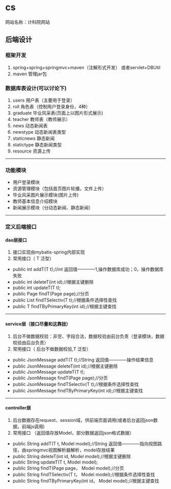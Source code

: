 # cs

 网站名称：计科院网站

## 后端设计
### 框架开发
1. spring+spring+springmvc+maven（注解形式开发）
 或者servlet+DBUtil
2. maven 管理jar包
### 数据库表设计(可以讨论下)
1. users 用户表（主要用于登录）
2. roll  角色表（控制用户登录身份，4种）
3. graduate 毕业风采表(页面上以图片形式展示)
4. teacher 教师表（教师展示）
5. news 动态新闻表
6. newstype 动态新闻表类型
7. staticnews 静态新闻
8. statictype 静态新闻类型
9. resource 资源上传

---

### 功能模块
+ 用户登录模块
+ 资源管理模块（包括首页图片轮播，文件上传）
+ 毕业风采图片展示模块(图片上传)
+ 教师基本信息介绍模块
+ 新闻展示模块（分动态新闻、静态新闻）

---

### 定义后端接口
#### dao层接口
1. 接口实现由mybatis-spring内部实现
2. 常用接口（ T 泛型）
+ public int addT(T t);//int 返回值————1,操作数据库成功；0，操作数据库失败
+ public int deleteT(int id);//根据主键删除
+ public int updateT(T t);
+ public Page<T> findT(Page page);//分页
+ public List<T> findTSelectiv(T t);//根据条件选择性查找
+ public T findTByPrimaryKey(int id);//根据主键查找
  
---

#### service层（接口尽量和这靠拢）
1. 后台不做数据校验：非空、字段合法，数据校验由前台负责（登录模块，数据校验由后台负责）
2. 常用接口（ 后台不做数据校验,T 泛型）
+ public JsonMessage addT(T t);//String 返回值————操作结果信息
+ public JsonMessage deleteT(int id);//根据主键删除
+ public JsonMessage updateT(T t);
+ public JsonMessage findT(Page page);//分页
+ public JsonMessage findTSelectiv(T t);//根据条件选择性查找
+ public JsonMessage findTByPrimaryKey(int id);//根据主键查找

---

#### controller层
1. 后台数据存在request、session域，供前端页面调用(或者后台返回json数据，前端js调用)
2. 常用接口 （返回值存放Model，部分数据返回json格式数据）   
+ public String addT(T t, Model model);//String 返回值————指向视图路径，由springmvc视图解析器解析，model存放结果
+ public String deleteT(int id, Model model);//根据主键删除
+ public String updateT(T t, Model model);
+ public String findT(Page page， Model model);//分页
+ public String findTSelectiv(T t， Model model);//根据条件选择性查找
+ public String findTByPrimaryKey(int id， Model model);//根据主键查找

